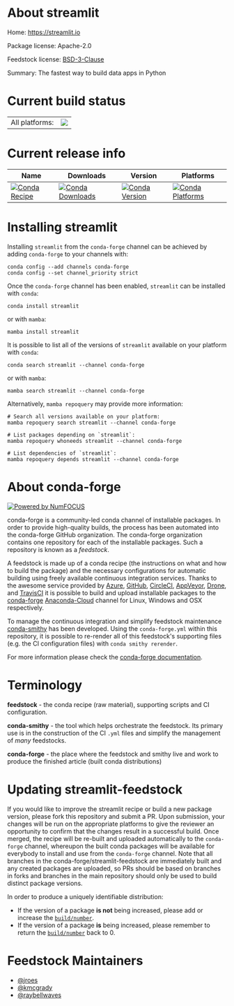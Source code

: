 About streamlit
===============

Home: https://streamlit.io

Package license: Apache-2.0

Feedstock license: [BSD-3-Clause](https://github.com/conda-forge/streamlit-feedstock/blob/main/LICENSE.txt)

Summary: The fastest way to build data apps in Python

Current build status
====================


<table><tr><td>All platforms:</td>
    <td>
      <a href="https://dev.azure.com/conda-forge/feedstock-builds/_build/latest?definitionId=11230&branchName=main">
        <img src="https://dev.azure.com/conda-forge/feedstock-builds/_apis/build/status/streamlit-feedstock?branchName=main">
      </a>
    </td>
  </tr>
</table>

Current release info
====================

| Name | Downloads | Version | Platforms |
| --- | --- | --- | --- |
| [![Conda Recipe](https://img.shields.io/badge/recipe-streamlit-green.svg)](https://anaconda.org/conda-forge/streamlit) | [![Conda Downloads](https://img.shields.io/conda/dn/conda-forge/streamlit.svg)](https://anaconda.org/conda-forge/streamlit) | [![Conda Version](https://img.shields.io/conda/vn/conda-forge/streamlit.svg)](https://anaconda.org/conda-forge/streamlit) | [![Conda Platforms](https://img.shields.io/conda/pn/conda-forge/streamlit.svg)](https://anaconda.org/conda-forge/streamlit) |

Installing streamlit
====================

Installing `streamlit` from the `conda-forge` channel can be achieved by adding `conda-forge` to your channels with:

```
conda config --add channels conda-forge
conda config --set channel_priority strict
```

Once the `conda-forge` channel has been enabled, `streamlit` can be installed with `conda`:

```
conda install streamlit
```

or with `mamba`:

```
mamba install streamlit
```

It is possible to list all of the versions of `streamlit` available on your platform with `conda`:

```
conda search streamlit --channel conda-forge
```

or with `mamba`:

```
mamba search streamlit --channel conda-forge
```

Alternatively, `mamba repoquery` may provide more information:

```
# Search all versions available on your platform:
mamba repoquery search streamlit --channel conda-forge

# List packages depending on `streamlit`:
mamba repoquery whoneeds streamlit --channel conda-forge

# List dependencies of `streamlit`:
mamba repoquery depends streamlit --channel conda-forge
```


About conda-forge
=================

[![Powered by
NumFOCUS](https://img.shields.io/badge/powered%20by-NumFOCUS-orange.svg?style=flat&colorA=E1523D&colorB=007D8A)](https://numfocus.org)

conda-forge is a community-led conda channel of installable packages.
In order to provide high-quality builds, the process has been automated into the
conda-forge GitHub organization. The conda-forge organization contains one repository
for each of the installable packages. Such a repository is known as a *feedstock*.

A feedstock is made up of a conda recipe (the instructions on what and how to build
the package) and the necessary configurations for automatic building using freely
available continuous integration services. Thanks to the awesome service provided by
[Azure](https://azure.microsoft.com/en-us/services/devops/), [GitHub](https://github.com/),
[CircleCI](https://circleci.com/), [AppVeyor](https://www.appveyor.com/),
[Drone](https://cloud.drone.io/welcome), and [TravisCI](https://travis-ci.com/)
it is possible to build and upload installable packages to the
[conda-forge](https://anaconda.org/conda-forge) [Anaconda-Cloud](https://anaconda.org/)
channel for Linux, Windows and OSX respectively.

To manage the continuous integration and simplify feedstock maintenance
[conda-smithy](https://github.com/conda-forge/conda-smithy) has been developed.
Using the ``conda-forge.yml`` within this repository, it is possible to re-render all of
this feedstock's supporting files (e.g. the CI configuration files) with ``conda smithy rerender``.

For more information please check the [conda-forge documentation](https://conda-forge.org/docs/).

Terminology
===========

**feedstock** - the conda recipe (raw material), supporting scripts and CI configuration.

**conda-smithy** - the tool which helps orchestrate the feedstock.
                   Its primary use is in the construction of the CI ``.yml`` files
                   and simplify the management of *many* feedstocks.

**conda-forge** - the place where the feedstock and smithy live and work to
                  produce the finished article (built conda distributions)


Updating streamlit-feedstock
============================

If you would like to improve the streamlit recipe or build a new
package version, please fork this repository and submit a PR. Upon submission,
your changes will be run on the appropriate platforms to give the reviewer an
opportunity to confirm that the changes result in a successful build. Once
merged, the recipe will be re-built and uploaded automatically to the
`conda-forge` channel, whereupon the built conda packages will be available for
everybody to install and use from the `conda-forge` channel.
Note that all branches in the conda-forge/streamlit-feedstock are
immediately built and any created packages are uploaded, so PRs should be based
on branches in forks and branches in the main repository should only be used to
build distinct package versions.

In order to produce a uniquely identifiable distribution:
 * If the version of a package **is not** being increased, please add or increase
   the [``build/number``](https://docs.conda.io/projects/conda-build/en/latest/resources/define-metadata.html#build-number-and-string).
 * If the version of a package **is** being increased, please remember to return
   the [``build/number``](https://docs.conda.io/projects/conda-build/en/latest/resources/define-metadata.html#build-number-and-string)
   back to 0.

Feedstock Maintainers
=====================

* [@jroes](https://github.com/jroes/)
* [@kmcgrady](https://github.com/kmcgrady/)
* [@raybellwaves](https://github.com/raybellwaves/)

